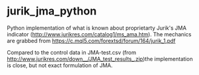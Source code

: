 # jurik_jma_python

Python implementation of what is known about proprietarty Jurik's JMA indicator (http://www.jurikres.com/catalog1/ms_ama.htm).
The mechanics are grabbed from https://c.mql5.com/forextsd/forum/164/jurik_1.pdf

Compared to the control data in JMA-test.csv (from http://www.jurikres.com/down__/JMA_test_results_.zip)the implementation is close, but not exact formulation of JMA.

